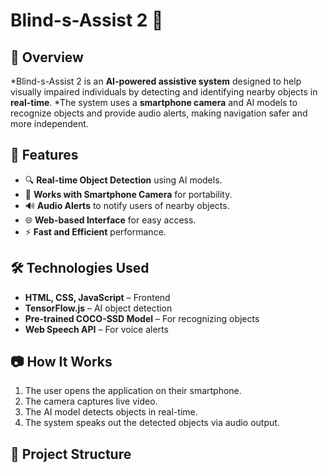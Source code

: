 # Blind-s-Assist 2 🎯

## 📌 Overview
*Blind-s-Assist 2 is an **AI-powered assistive system** designed to help visually impaired individuals by detecting and identifying nearby objects in **real-time**.
*The system uses a **smartphone camera** and AI models to recognize objects and provide audio alerts, making navigation safer and more independent.

## 🚀 Features
- 🔍 **Real-time Object Detection** using AI models.
- 📱 **Works with Smartphone Camera** for portability.
- 🔊 **Audio Alerts** to notify users of nearby objects.
- 🌐 **Web-based Interface** for easy access.
- ⚡ **Fast and Efficient** performance.


## 🛠️ Technologies Used
- **HTML, CSS, JavaScript** – Frontend
- **TensorFlow.js** – AI object detection
- **Pre-trained COCO-SSD Model** – For recognizing objects
- **Web Speech API** – For voice alerts


## 📷 How It Works
1. The user opens the application on their smartphone.
2. The camera captures live video.
3. The AI model detects objects in real-time.
4. The system speaks out the detected objects via audio output.


## 📂 Project Structure
